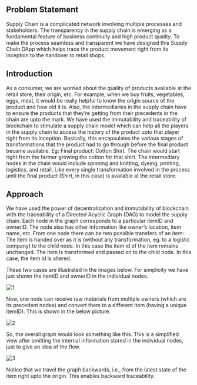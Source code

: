 ## Problem Statement
Supply Chain is a complicated network involving multiple processes and stakeholders. The transparency in the supply chain is emerging as a fundamental feature of business continuity and high product quality. To make the process seamless and transparent we have designed this Supply Chain DApp which helps trace the product movement right from its inception to the handover to retail shops.

## Introduction
As a consumer, we are worried about the quality of products available at the retail store, their origin, etc. For example, when we buy fruits, vegetables, eggs, meat, it would be really helpful to know the origin source of the product and how old it is. Also, the intermediaries in the supply chain have to ensure the products that they’re getting from their precedents in the chain are upto the mark. We have used the immutability and traceability of blockchain to stimulate a supply chain model which can help all the players in the supply chain to access the history of the product upto that player right from its inception. Basically, this encapsulates the various stages of transformations that the product had to go through before the final product became available. Eg: Final product: Cotton Shirt. The chain would start right from the farmer growing the cotton for that shirt. The intermediary nodes in the chain would include spinning and knitting, dyeing, printing, logistics, and retail. Like every single transformation involved in the process until the final product (Shirt, in this case) is available at the retail store.

## Approach

We have used the power of decentralization and immutability of blockchain with the traceability of a Directed Acyclic Graph (DAG) to model the supply chain. Each node in the graph corresponds to a particular itemID and ownerID. The node also has other information like owner’s location, item name, etc. From one node there can be two possible transfers of an item: The item is handed over as it is (without any transformation, eg. to a logistic company) to the child node. In this case the item id of the item remains unchanged. The item is transformed and passed on to the child node. In this case, the item id is altered.

These two cases are illustrated in the images below. For simplicity we have just shown the itemID and ownerID in the individual nodes.

![1](https://user-images.githubusercontent.com/32013812/162971110-533e37c8-c105-4467-a497-45865ab574df.png)

Now, one node can receive raw materials from multiple owners (which are its precedent nodes) and convert them to a different item (having a unique itemID). This is shown in the below picture.

![2](https://user-images.githubusercontent.com/32013812/162971156-6459f492-5c92-44c7-991e-4f489e9cdbef.png)

So, the overall graph would look something like this. This is a simplified view after omitting the internal information stored in the individual nodes, just to give an idea of the flow.

![3](https://user-images.githubusercontent.com/32013812/162971210-74fdf4ae-23f6-4c51-85c3-8fa23585cadd.png)

Notice that we travel the graph backwards, i.e., from the latest state of the item right upto the origin. This enables backward traceability.
